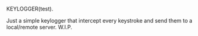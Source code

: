 KEYLOGGER(test).

Just a simple keylogger that intercept every keystroke and send them to a local/remote server.
W.I.P.
